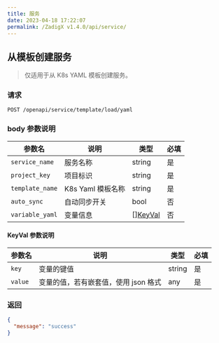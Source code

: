```yaml
---
title: 服务
date: 2023-04-18 17:22:07
permalink: /ZadigX v1.4.0/api/service/
---
```


## 从模板创建服务

> 仅适用于从 K8s YAML 模板创建服务。

### 请求

```
POST /openapi/service/template/load/yaml
```

### body 参数说明

|参数名|说明|类型|必填|
|----------------|-------------------|---|---|
|`service_name`  |服务名称|string|是|
|`project_key` |项目标识| string|是|
|`template_name`   | K8s Yaml 模板名称| string|是|
|`auto_sync` |自动同步开关| bool|否|
|`variable_yaml` |变量信息| [][KeyVal](#KeyVal)|否|

<h4 id="KeyVal">KeyVal 参数说明</h4>

|参数名|说明|类型|必填|
|---|---|---|---|
|`key`|变量的键值|string|是|
|`value`|变量的值，若有嵌套值，使用 json 格式|any|是|

### 返回

```json
{
  "message": "success"
}
```